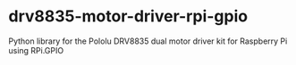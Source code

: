 # drv8835-motor-driver-rpi-gpio
Python library for the Pololu DRV8835 dual motor driver kit for Raspberry Pi using RPi.GPIO
